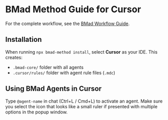 # BMad Method Guide for Cursor

For the complete workflow, see the [BMad Workflow Guide](../bmad-workflow-guide.md).

## Installation

When running `npx bmad-method install`, select **Cursor** as your IDE. This creates:

- `.bmad-core/` folder with all agents
- `.cursor/rules/` folder with agent rule files (`.mdc`)

## Using BMad Agents in Cursor

Type `@agent-name` in chat (Ctrl+L / Cmd+L) to activate an agent. Make sure you select the icon that looks like a small ruler if presented with multiple options in the popup window.
